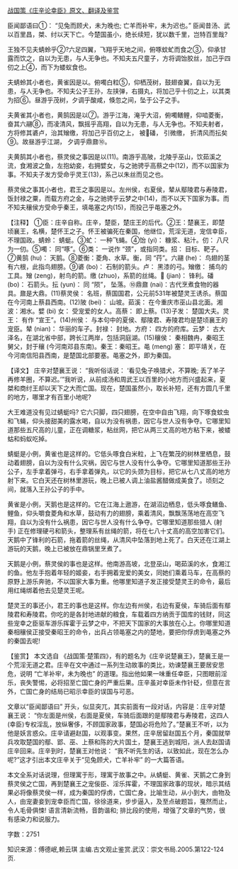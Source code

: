 [战国策《庄辛论幸臣》原文、翻译及鉴赏](https://www.vrrw.net/wx/14039.html)

臣闻鄙语曰①： “见兔而顾犬，未为晚也; 亡羊而补牢，未为迟也。” 臣闻昔汤、武以百里昌，桀、纣以天下亡。今楚国虽小，绝长续短，犹以数千里，岂特百里哉?

王独不见夫蜻蛉乎②?六足四翼，飞翔乎天地之间，俯啄蚊虻而食之③，仰承甘露而饮之，自以为无患，与人无争也。不知夫五尺童子，方将调饴胶丝，加己乎四仞之上④，而下为蝼蚁食也。

夫蜻蛉其小者也，黄雀因是以。俯噣白粒⑤，仰栖茂树，鼓翅奋翼，自以为无患，与人无争也。不知夫公子王孙，左挟弹，右摄丸，将加己乎十仞之上，以其类为招⑥。昼游乎茂树，夕调乎酸咸，倏忽之间，坠于公子之手。

夫黄雀其小者也，黄鹄因是以⑦。游乎江海，淹乎大沼，俯噣鳝鲤，仰啮菱衡，奋其六翮⑧，而凌清风，飘摇乎高翔，自以为无患，与人无争也。不知夫射者，方将修其碆卢，治其矰缴，将加己乎百仞之上， 被磻， 引微缴， 折清风而抎矣⑨。故昼游乎江湖， 夕调乎鼎鼐⑩。

夫黄鹄其小者也，蔡灵侯之事因是以(11)。南游乎高陂，北陵乎巫山，饮茹溪之流，食湘波之鱼，左抱幼妾，右拥嬖女，与之驰骋乎高蔡之中(12)，而不以国家为事。不知夫子发方受命乎灵王(13)，系己以朱丝而见之也。

蔡灵侯之事其小者也，君王之事因是以。左州侯，右夏侯，辇从鄢陵君与寿陵君，饭封禄之粟，而载方府之金，与之驰骋乎云梦之中(14)，而不以天下国家为事。而不知夫穰侯方受命乎秦王，填黾塞之内(15)，而投己乎黾塞之外。



【注释】 ①臣：庄辛自称。庄辛，楚臣，楚庄王的后代。②王：楚襄王，即楚顷襄王，名横，楚怀王之子。怀王被骗死在秦国，他继位，荒淫无道，宠信幸臣，不理国政。蜻蛉： 蜻蜓。③虻： 一种飞蝇。④饴 (yi)： 糠浆、粘汁。仞： 八尺为一仞。⑤噣： 同“啄”。⑥类： 一说作 “颈”，或指同类。招： 目标、靶子。⑦黄鹄 (hu)： 天鹅。⑧菱衡：菱角、水草。衡，同 “荇”。六翮 (he)： 鸟翅的茎有六根，此指鸟翅膀。⑨碆 (bo)： 石制的箭头。卢： 黑漆的弓。矰缴： 捕鸟的工具。矰 (zeng)，射鸟的箭。缴 (zhuo)，系箭的丝绳。 (jian)： 锋利。磻 (bo)： 石箭头。抎 (yun)： 同 “陨”， 坠落。⑩鼎鼐 (nai)：古代烹煮食物的器具。鼐是大鼎。(11)蔡灵侯： 名班，蔡国国君，公元前531年被楚灵王诱杀。蔡国在今河南上蔡县西南。(12)陂 (bei)： 山坡。茹溪： 在今重庆市巫山县北面。湘波：湘水。嬖 (bi) 女： 受宠爱的女人。高蔡： 即上蔡。(13)子发： 楚国大夫。灵王： 有作 “宣王”。(14)州侯： 与本句中的夏侯、鄢陵君、寿陵君均是楚顷襄王的宠臣。辇 (nian)： 华丽的车子。封禄： 封地。方府： 四方的府库。云梦： 古大泽名，在湖北省中部，跨长江两岸，包括洞庭湖。(15)穰侯： 秦相魏冉，秦昭王舅父，封于穰 (今河南邓县东南)。秦王：秦昭王。黾 (meng) 塞： 即平靖关，在今河南信阳县西南，是楚国北部要塞。黾塞之外，即为秦国。

【译文】 庄辛对楚襄王说： “我听俗话说： ‘看见兔子唤猎犬，不算晚; 丢了羊子再修羊圈，不算迟。’”我听说，从前成汤和周武王以百里的小地方而兴盛起来，夏桀和商纣王却以天下之大而亡国。现在，楚国虽然小，取长补短，还有方圆几千里的地方，哪里才有百里小地呢?

大王难道没有见过蜻蜓吗? 它六只脚，四只翅膀，在空中自由飞翔，向下啄食蚊虫和飞蝇，仰头接甜美的露水喝，自以为没有祸患，因它与世人没有争夺。它哪里知道那些五尺高的儿童，正在调糖浆，粘丝网，把它从两三丈高的地方粘下来，被蝼蛄和蚂蚁吃掉。

蜻蜓是小例，黄雀也是这样的。它低头啄食白米粒，上飞在繁茂的树林里栖息，鼓动着翅膀，自以为没有什么灾祸，因它与世人没有什么争夺。它哪里知道那些王孙公子，左手拿着弹弓，右手拿着弹丸，以它的头颈为目标，把它从七八丈高的地方射下来。它白天还在树林里游玩，晚上已被人调上油盐酱醋做成美食了。顷刻之间，就落入王孙公子的手中。

黄雀是小例，天鹅也是这样的。它在江海上遨游，在湖沼边栖息，低头啄食鳝鱼、鲤鱼，仰头嚼食菱角和水草，鼓动有力的翅膀，乘着清风，飘飘荡荡地在高空飞翔，自以为没有什么祸患，因它与世人没有什么争夺。它哪里知道那些猎人 (射手) 正在修理硬弓和箭头，整理系有丝绳的箭，将在七八十丈高的高空加害它们。天鹅中了锋利的石箭，拖着箭的丝绳，从清风中坠落到地上死了。白天还在江湖上游玩的天鹅，晚上已被放在鼎锅里烹煮了。

天鹅是小例，蔡灵侯的事也是这样。他南游高坡，北登巫山，喝茹溪的水，食湘江的鱼。他左手抱着年轻的姬妾，右手拥着宠爱的美女，同她们乘着马车，在高蔡的原野上游乐奔驰，不以国家大事为重。他哪里知道子发正接受楚灵王的命令，最后用红绳绑着他去见楚灵王呢。

楚灵王的事还小，君王的事也是这样。你左边有州侯，右边有夏侯，车骑后面有鄢陵君和寿陵君。你吃的是各封地进献的粮食，车载着四方纳贡于国库的钱财，同这些宠幸之臣驱车游乐挥霍于云梦之中，不把天下国家的大事放在心上。你哪里知道秦相穰侯正接受秦昭王的命令，出兵占领黾塞之内的楚地，要把你俘虏到黾塞之外的秦国去呢!

【鉴赏】 本文选自 《战国策·楚策四》，有的题名为《庄辛说楚襄王》，楚襄王是一个荒淫无道之君。庄辛在文中通过一系列生动故事的类比，劝谏楚襄王要居安思危，说明 “亡羊补牢，未为晚也” 的道理。指出他如果一味重任幸臣，只图眼前淫乐，丧失警惕，必将招至亡国亡身的严重后果。庄辛虽对幸臣未作针砭，但意在言外，亡国亡身的结局已昭示幸臣的误国与可恶。

文章以“臣闻鄙语曰” 开头，似显突兀，其实前面有一段对话，内容是：庄辛对楚襄王说： “你左面是州侯，右面是夏侯，车骑后面跟的是鄢陵君与寿陵君，这四人(幸臣)专权淫乱，放纵奢侈，不顾国家政事，楚国必将危险了。”楚襄王不听，以为他是妖言惑众。庄辛请避赵国，以观事变。果然，庄辛居留赵国五个月，秦国就举兵攻取楚国的鄢、郢、巫、上蔡和陈的大片国土，楚襄王逃到城阳，派人去赵国请庄辛回来。庄辛到时，楚襄王对他说： “我不听先生的话，以致如此，现在怎么办呢?”这才引出本文庄辛关于“见兔顾犬，亡羊补牢” 的一大篇答语。

本文全系对话说理，但理寓于形，理寓于故事之中。从蜻蜓、黄雀、天鹅之亡身到蔡灵侯之亡国，再到楚襄王之宠佞臣、淫乐挥霍，不理国家政事的现状，暗示其结果必将像蔡灵侯一样，成为秦国的俘虏，亡国亡身。比喻生动，从小到大，由物及人，由宠妻妾到宠幸臣而亡国，徐徐道来，步步逼入，及至点破题旨，戛然而止，令人毛骨俱悚! 语言清新流畅，音韵谐和; 排比段的使用，增强了文章的气势，很有感染力和说服力。

字数：2751

知识来源：傅德岷,赖云琪 主编.古文观止鉴赏.武汉：崇文书局.2005.第122-124页.

